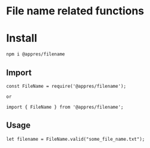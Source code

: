 # File name related functions

# Install
```
npm i @appres/filename
```

## Import
```
const FileName = require('@appres/filename');

or

import { FileName } from '@appres/filename';

```

## Usage
```
let filename = FileName.valid("some_file_name.txt");

```

